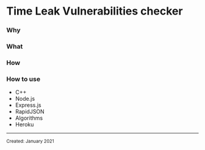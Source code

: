 <html>
<body>
<h1 class="title">Time Leak Vulnerabilities checker</h1>
<h3 class="why">Why</h3>
  <p class="why"></p>
<h3 class="what">What</h3>
<p class="what"></p>
<h3 class="how">How</h3>
<p class="how"></p>
<h3 class="usage">How to use</h3>
  <p class="usage"></p>
<ul class="technologies">
  <li class="technologies">C++</li>
  <li class="technologies">Node.js</li>
  <li class="technologies">Express.js</li>
  <li class="technologies">RapidJSON</li>
  <li class="technologies">Algorithms</li>
  <li class="technologies">Heroku</li>
</ul>
<hr>
<small class="created">Created: January 2021</small>
  </body>
</html>
